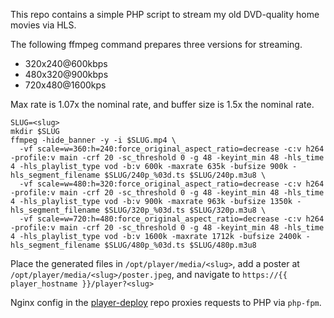 This repo
contains a simple PHP script
to stream my old DVD-quality home movies
via HLS.

The following ffmpeg command 
prepares three versions for streaming.

- 320x240@600kbps
- 480x320@900kbps
- 720x480@1600kps

Max rate is 1.07x the nominal rate,
and buffer size is 1.5x the nominal rate.

```
SLUG=<slug>
mkdir $SLUG
ffmpeg -hide_banner -y -i $SLUG.mp4 \
  -vf scale=w=360:h=240:force_original_aspect_ratio=decrease -c:v h264 -profile:v main -crf 20 -sc_threshold 0 -g 48 -keyint_min 48 -hls_time 4 -hls_playlist_type vod -b:v 600k -maxrate 635k -bufsize 900k -hls_segment_filename $SLUG/240p_%03d.ts $SLUG/240p.m3u8 \
  -vf scale=w=480:h=320:force_original_aspect_ratio=decrease -c:v h264 -profile:v main -crf 20 -sc_threshold 0 -g 48 -keyint_min 48 -hls_time 4 -hls_playlist_type vod -b:v 900k -maxrate 963k -bufsize 1350k -hls_segment_filename $SLUG/320p_%03d.ts $SLUG/320p.m3u8 \
  -vf scale=w=720:h=480:force_original_aspect_ratio=decrease -c:v h264 -profile:v main -crf 20 -sc_threshold 0 -g 48 -keyint_min 48 -hls_time 4 -hls_playlist_type vod -b:v 1600k -maxrate 1712k -bufsize 2400k -hls_segment_filename $SLUG/480p_%03d.ts $SLUG/480p.m3u8
```

Place the generated files in `/opt/player/media/<slug>`,
add a poster at `/opt/player/media/<slug>/poster.jpeg`,
and navigate to `https://{{ player_hostname }}/player?<slug>`

Nginx config in the
[player-deploy](https://github.com/tessercat/player-deploy)
repo proxies requests to PHP via `php-fpm`.
